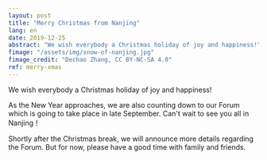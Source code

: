 ```yaml
---
layout: post
title: "Merry Christmas from Nanjing"
lang: en
date: 2019-12-25
abstract: "We wish everybody a Christmas holiday of joy and happiness!"
fimage: "/assets/img/snow-of-nanjing.jpg"
fimage_credit: "Dechao Zhang, CC BY-NC-SA 4.0"
ref: merry-xmas
---
```

We wish everybody a Christmas holiday of joy and happiness!

As the New Year approaches, we are also counting down to our Forum which is going to take place in late September. Can't wait to see you all in Nanjing！

Shortly after the Christmas break, we will announce more details regarding the Forum. But for now, please have a good time with family and friends.
